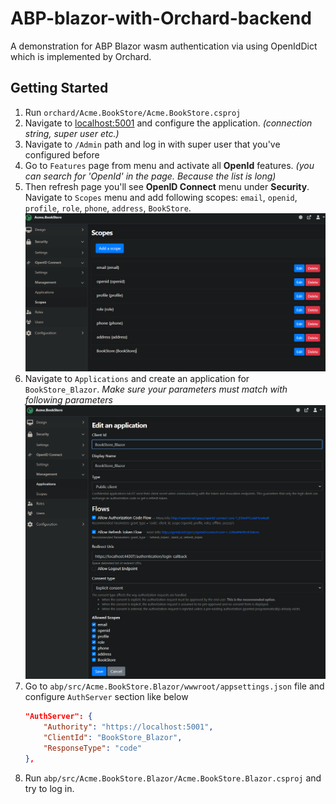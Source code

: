 # ABP-blazor-with-Orchard-backend
A demonstration for ABP Blazor wasm authentication via using OpenIdDict which is implemented by Orchard.


## Getting Started

1. Run `orchard/Acme.BookStore/Acme.BookStore.csproj`
2. Navigate to [localhost:5001](https://localhost:5001) and configure the application. _(connection string, super user etc.)_
3. Navigate to `/Admin` path and log in with super user that you've configured before
4. Go to `Features` page from menu and activate all **OpenId** features. _(you can search for 'OpenId' in the page. Because the list is long)_
5. Then refresh page you'll see **OpenID Connect** menu under **Security**. Navigate to `Scopes` menu and add following scopes: `email`, `openid`, `profile`, `role`, `phone`, `address`, `BookStore`.
   ![openid-scopes](content/images/openid-scopes.png)
6. Navigate to `Applications` and create an application for `BookStore_Blazor`. _Make sure your parameters must match with following parameters_
   ![openid-applications-parameteres](content/images/openid-applications-parameteres.png)
7. Go to `abp/src/Acme.BookStore.Blazor/wwwroot/appsettings.json` file and configure `AuthServer` section like below 
    ```json
    "AuthServer": {
        "Authority": "https://localhost:5001",
        "ClientId": "BookStore_Blazor",
        "ResponseType": "code"
    },
    ```
8. Run `abp/src/Acme.BookStore.Blazor/Acme.BookStore.Blazor.csproj` and try to log in.